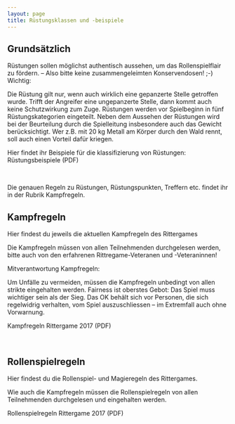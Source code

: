 ```yaml
---
layout: page
title: Rüstungsklassen und -beispiele
---
```



## Grundsätzlich

Rüstungen sollen möglichst authentisch aussehen, um das Rollenspielflair zu fördern. – Also bitte keine zusammengeleimten Konservendosen! ;-)
Wichtig:

Die Rüstung gilt nur, wenn auch wirklich eine gepanzerte Stelle getroffen wurde. Trifft der Angreifer eine ungepanzerte Stelle, dann kommt auch keine Schutzwirkung zum Zuge. Rüstungen werden vor Spielbeginn in fünf Rüstungskategorien eingeteilt. Neben dem Aussehen der Rüstungen wird bei der Beurteilung durch die Spielleitung insbesondere auch das Gewicht berücksichtigt. Wer z.B. mit 20 kg Metall am Körper durch den Wald rennt, soll auch einen Vorteil dafür kriegen.

Hier findet ihr Beispiele für die klassifizierung von Rüstungen: Rüstungsbeispiele (PDF)

 

Die genauen Regeln zu Rüstungen, Rüstungspunkten, Treffern etc. findet ihr in der Rubrik Kampfregeln.
## Kampfregeln

Hier findest du jeweils die aktuellen Kampfregeln des Rittergames

Die Kampfregeln müssen von allen Teilnehmenden durchgelesen werden, bitte auch von den erfahrenen Rittregame-Veteranen und -Veteraninnen!

Mitverantwortung Kampfregeln:

Um Unfälle zu vermeiden, müssen die Kampfregeln unbedingt von allen strikte eingehalten werden.
Fairness ist oberstes Gebot: Das Spiel muss wichtiger sein als der Sieg.
Das OK behält sich vor Personen, die sich regelwidrig verhalten, vom Spiel auszuschliessen – im Extremfall auch ohne Vorwarnung.

Kampfregeln Rittergame 2017 (PDF)

 
## Rollenspielregeln

Hier findest du die Rollenspiel- und Magieregeln des Rittergames.

Wie auch die Kampfregeln müssen die Rollenspielregeln von allen Teilnehmenden durchgelesen und eingehalten werden.

Rollenspielregeln Rittergame 2017 (PDF)